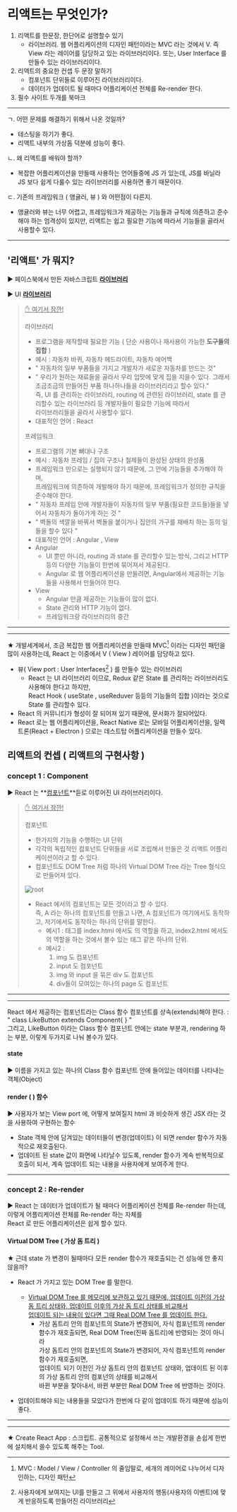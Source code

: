 

# 리액트는 무엇인가?

1. 리액트를 한문장, 한단어로 설명할수 있기 
   - 라이브러리. 웹 어플리케이션의 디자인 패턴이라는 MVC 라는 것에서 V. 즉 View 라는 레이어를 담당하고 있는 라이브러리이다. 또는, User Interface 를 만들수 있는 라이브러리이다.
2. 리액트의 중요한 컨셉 두 문장 말하기 
   - 컴포넌트 단위들로 이루어진 라이브러리이다. 
   - 데이터가 업데이트 될 때마다 어플리케이션 전체를 Re-render 한다.
3. 필수 사이트 두개를 북마크

---

ㄱ. 어떤 문제를 해결하기 위해서 나온 것일까?

- 테스팅을 하기가 좋다. 
- 리액트 내부의 가상돔 덕분에 성능이 좋다. 

ㄴ. 왜 리액트를 배워야 할까?

- 복잡한 어플리케이션을 만들때 사용하는 언어들중에 JS 가 있는데, JS를 바닐라 JS 보다 쉽게 다룰수 있는 라이브러리를 사용하면 좋기 때문이다. 

ㄷ. 기존의 프레임워크 ( 앵귤러, 뷰 ) 와 어떤점이 다른지.

- 앵귤러와 뷰는 너무 어렵고, 프레임워크가 제공하는 기능들과 규칙에 의존하고 준수해야 하는 엄격성이 있지만, 리액트는 쉽고 필요한 기능에 따라서 기능들을 골라서 사용할수 있다. 

---

## '리액트' 가 뭐지?

▶ 페이스북에서 만든 자바스크립트 **<u>라이브러리</u>**

▶ UI **<u>라이브러리</u>** 

><u>✋ 여기서 잠깐!</u>
>
>라이브러리
>
>   - 프로그램을 제작할때 필요한 기능 ( 단순 사용이나 재사용이 가능한 **도구들의 집합** )
>   - 예시 : 자동차 바퀴, 자동차 헤드라이트, 자동차 에어백
>   - " 자동차의 일부 부품들을 가지고 개발자가 새로운 자동차를 만드는 것"
>   - " 우리가 원하는 재료들을 골라서 우리 입맛에 맞게 집을 지을수 있다. 그래서 조금조금의 만들어진  부품 하나하나들을 라이브러리라고 할수 있다." <br>즉,  UI 를 관리하는 라이브러리, routing 에 관련된 라이브러리, state 를 관리할수 있는 라이브러리 등 개발자들이 필요한 기능에 따라서 <br>라이브러리들을 골라서 사용할수 있다. 
>   - 대표적인 언어 : React
>
>프레임워크
>
>- 프로그램의 기본 뼈대나 구조
>- 예시 : 자동차 프레임 / 집의 구조나 철제들이 완성된 상태의 완성품
>- 프레임워크 만으로는 실행되지 않기 때문에, 그 안에 기능들을 추가해야 하며,<br> 프레임워크에 의존하여 개발해야 하기 때문에, 프레임워크가 정의한 규칙을 준수해야 한다.
>- " 자동차 프레임 안에 개발자들이 자동차의 일부 부품(필요한 코드들)들을 넣어서 자동차가 돌아가게 하는 것  "
>- " 벽돌의 색깔을 바꿔서 벽돌을 붙이거나 집안의 가구를 재배치 하는 등의 일들을 할수 있다  "
>- 대표적인 언어 : Angular , View
>  - Angular 
>    - UI 뿐만 아니라, routing 과  state 를 관리할수 있는 방식, 그리고 HTTP 등의 다양한 기능들이 한번에 묶어져서 제공된다.
>    - Angular 로 웹 어플리케이션을 만들려면, Angular에서 제공하는 기능들을 사용해서 만들어야 한다.
>  - View
>    - Angular 만큼 제공하는 기능들이 많이 없다.
>    - State 관리와 HTTP 기능이 없다. 
>    - 프레임워크랑 라이브러리의 중간

---

---

★ 개발세계에서, 조금 복잡한 웹 어플리케이션을 만들때 MVC[^1] 이라는 디자인 패턴을 많이 사용하는데, React 는 이중에서 V ( View ) 레이어를 담당하고 있다. 

- 뷰( View port : User Interfaces[^2] ) 를 만들수 있는 라이브러리
  - React 는 UI 라이브러리 이므로, Redux 같은 State 를 관리하는 라이브러리도 사용해야 한다고 하지만, <br>React Hook ( useState , useReduver 등등의 기능들의 집합 )이라는 것으로 State 를 관리할수 있다.
- React 의 커뮤니티가 형성이 잘 되어져 있기 때문에, 문서화가 잘되어있다. 
- React 로는 웹 어플리케이션을, React Native 로는 모바일 어플리케이션을, 일렉트론(React + Electron ) 으로는 데스트탑 어플리케이션을 만들수 있다. 

[^1]: MVC : Model / View / Controller 의 줄임말로, 세개의 레이어로 나누어서 디자인하는, 디자인 패턴
[^2]: 사용자에게 보여지는 UI를 만들고 그 위에서 사용자의 행동(사용자의 이벤트)에 맞게 반응하도록 만들어진 라이브러리



## 리액트의 컨셉 ( 리액트의 구현사항 )

### concept 1 : Component

▶ React 는  **<u>컴포넌트</u>**듣로 이루어진 UI 라이브러리이다.

> <u>✋ 여기서 잠깐!</u>
>
> 컴포넌트
>
> - 한가지의 기능을 수행하는 UI 단위
> - 각각의 독립적인 컴포넌트 단위들을 서로 조립해서 만들은 것 리액트 어플리케이션이라고 할 수 있다. 
> - 컴포넌트도 DOM Tree 처럼 하나의 Virtual DOM Tree 라는 Tree 형식으로 만들어져 있다. 
>
> ![root](https://user-images.githubusercontent.com/62126380/108192376-86a53700-7157-11eb-8fbb-923f16b4f299.JPG) 
>
> - React 에서의 컴포넌트는 모든 것이라고 할 수 있다.  <br>즉, A 라는 하나의 컴포넌트를 만들고 나면,  A 컴포넌트가 여기에서도 동작하고, 저기에서도 동작하는 하나의 단위를 말한다. 
>   - 예시1 : <span> 태그를 index.html 에서도 <span> 의 역할을 하고, index2.html 에서도 <spam> 의 역할을 하는 것에서 볼수 있는 <span> 태그 같은 하나의 단위.
>   - 예시2 : 
>     1. img 도 컴포넌트 
>     2. input 도 컴포넌트 
>     3. img 와 input 을 묶은 div 도 컴포넌트
>     4. div들이 모여있는 하나의 page 도 컴포넌트 

---

---

React 에서 제공하는 컴포넌트라는 Class 함수 컴포넌트를 상속(extends)해야 한다. : " class LikeButton extends Component{ } "<br>그리고, LikeButton 이라는 Class  함수 컴포넌트 안에는 state 부분과, rendering 하는 부분, 이렇게 두가지로 나눠 볼수가 있다. 

#### state

▶ 이름을 가지고 있는 하나의 Class 함수 컴포넌트 안에 들어있는 데이터를 나타내는 객체(Object)

#### render ( ) 함수

▶ 사용자가 보는 View port 에, 어떻게 보여질지 html 과 비슷하게 생긴 JSX 라는 것을 사용하여 구현하는 함수

- State 객체 안에 담겨있는 데이터들이 변경(업데이트) 이 되면 render 함수가 자동적으로 재호출된다.
- 업데이트 된 state 값이 화면에 나타날수 있도록, render 함수가 계속 반복적으로 호출이 되서, 계속 업데이트 되는 내용을 사용자에게 보여주게 한다.

---

### concept 2 : Re-render

▶ React 는 데이터가 업데이트가 될 때마다 어플리케이션 전체를 Re-render 하는데, 이렇게 어플리케이션 전체를 Re-render 하는 자체를<br>React 로 만든 어플리케이션은 쉽게 할수 있다. 

#### Virtual DOM Tree ( 가상 돔 트리 )

★ 근데 state 가 변경이 될때마다 모든 render 함수가 재호출되는 건 성능에 안 좋지 않을까? 

- React 가 가지고 있는 DOM Tree 를 말한다.
  - <u>Virtual DOM Tree 를 메모리에 보관하고 있기 때문에, 업데이트 이전의 가상 돔 트리 상태와, 업데이트 이후의 가상 돔 트리 상태를 비교해서 <br>업데이트 되는 내용이 있다면 그때 Real DOM Tree 를 업데이트 한다.</u> 
    - 가상 돔트리 안의 컴포넌트의 State가 변경되어, 자식 컴포넌트의 render함수가 재호출되면, Real DOM Tree(진짜 돔트리)에 반영되는 것이 아니라<br>가상 돔트리 안의 컴포넌트의 State가 변경되어, 자식 컴포넌트의 render 함수가 재호출되면, <br>업데이트 되기 이전인 가상 돔트리 안의 컴포넌트 상태와, 업데이트 된 이후의 가상 돔트리 안의 컴포넌의 상태를 비교해서<br>바뀐 부분을 찾아내서, 바뀐 부분만  Real DOM Tree 에 반영하는 것이다. <br>

- 업데이트해야 되는 내용들을 모았다가 한번에 다 같이 업데이트 하기 때문에 성능이 좋다. 

---

---

★ Create React App : 스크립트. 공통적으로 설정해서 쓰는 개발환경을 손쉽게 한번에 설치해서 쓸수 있도록 해주는 Tool.



